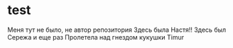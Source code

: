 # test
Меня тут не было, не автор репoзитория
Здесь была Настя!!
Здесь был Сережа и еще раз
Пролетела над гнездом кукушки
Timur
